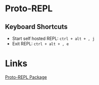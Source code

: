 # Proto-REPL

## Keyboard Shortcuts

- Start self hosted REPL: `ctrl + alt + , j`
- Exit REPL: `ctrl + alt + , e`

# Links

[Proto-REPL Package](https://atom.io/packages/proto-repl)
